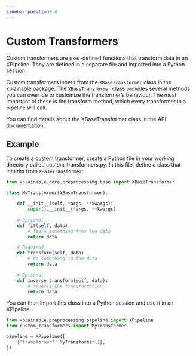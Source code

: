 ```yaml
---
sidebar_position: 4
---
```


# Custom Transformers
Custom transformers are user-defined functions that transform data in an XPipeline. They are defined in a separate file and imported into a Python session.

Custom transformers inherit from the `XBaseTransformer` class in the xplainable package. The `XBaseTransformer` class provides several methods you can override to customize the transformer’s behaviour. The most important of these is the transform method, which every transformer in a pipeline will call.

You can find details about the XBaseTransformer class in the API documentation.

## Example
To create a custom transformer, create a Python file in your working directory called custom_transformers.py. In this file, define a class that inherits from `XBaseTransformer`:

```python
from xplainable.core.preprocessing.base import XBaseTransformer

class MyTransformer(XBaseTransformer):

    def __init__(self, *args, **kwargs):
        super().__init__(*args, **kwargs)

    # Optional
    def fit(self, data):
        # learn something from the data
        return data

    # Required
    def transform(self, data):
        # do something to the data
        return data

    # Optional
    def inverse_transform(self, data):
        # reverse the transformation
        return data
```

You can then import this class into a Python session and use it in an XPipeline:

```python
from xplainable.preprocessing.pipeline import XPipeline
from custom_transformers import MyTransformer

pipeline = XPipeline([
    {"transformer": MyTransformer()},
])
```
